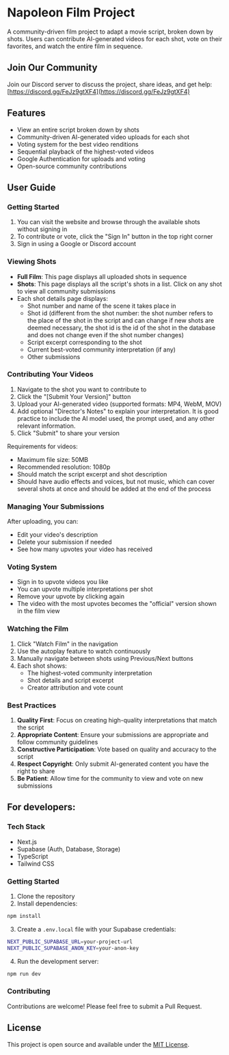 # Napoleon Film Project

A community-driven film project to adapt a movie script, broken down by shots. Users can contribute AI-generated videos for each shot, vote on their favorites, and watch the entire film in sequence.

## Join Our Community

Join our Discord server to discuss the project, share ideas, and get help: [https://discord.gg/FeJz9gtXF4](https://discord.gg/FeJz9gtXF4)

## Features

- View an entire script broken down by shots
- Community-driven AI-generated video uploads for each shot
- Voting system for the best video renditions
- Sequential playback of the highest-voted videos
- Google Authentication for uploads and voting
- Open-source community contributions

## User Guide

### Getting Started

1. You can visit the website and browse through the available shots without signing in
2. To contribute or vote, click the "Sign In" button in the top right corner
3. Sign in using a Google or Discord account

### Viewing Shots

- **Full Film**: This page displays all uploaded shots in sequence
- **Shots**: This page displays all the script's shots in a list. Click on any shot to view all community submissions
- Each shot details page displays:
  - Shot number and name of the scene it takes place in
  - Shot id (different from the shot number: the shot number refers to the place of the shot in the script and can change if new shots are deemed necessary, the shot id is the id of the shot in the database and does not change even if the shot number changes)
  - Script excerpt corresponding to the shot
  - Current best-voted community interpretation (if any)
  - Other submissions

### Contributing Your Videos

1. Navigate to the shot you want to contribute to
2. Click the "[Submit Your Version]" button
3. Upload your AI-generated video (supported formats: MP4, WebM, MOV)
4. Add optional "Director's Notes" to explain your interpretation. It is good practice to include the AI model used, the prompt used, and any other relevant information.
5. Click "Submit" to share your version

Requirements for videos:
- Maximum file size: 50MB
- Recommended resolution: 1080p
- Should match the script excerpt and shot description
- Should have audio effects and voices, but not music, which can cover several shots at once and should be added at the end of the process

### Managing Your Submissions

After uploading, you can:
- Edit your video's description
- Delete your submission if needed
- See how many upvotes your video has received

### Voting System

- Sign in to upvote videos you like
- You can upvote multiple interpretations per shot
- Remove your upvote by clicking again
- The video with the most upvotes becomes the "official" version shown in the film view

### Watching the Film

1. Click "Watch Film" in the navigation
2. Use the autoplay feature to watch continuously
3. Manually navigate between shots using Previous/Next buttons
4. Each shot shows:
   - The highest-voted community interpretation
   - Shot details and script excerpt
   - Creator attribution and vote count

### Best Practices

1. **Quality First**: Focus on creating high-quality interpretations that match the script
2. **Appropriate Content**: Ensure your submissions are appropriate and follow community guidelines
3. **Constructive Participation**: Vote based on quality and accuracy to the script
4. **Respect Copyright**: Only submit AI-generated content you have the right to share
5. **Be Patient**: Allow time for the community to view and vote on new submissions

## For developers:

### Tech Stack

- Next.js
- Supabase (Auth, Database, Storage)
- TypeScript
- Tailwind CSS

### Getting Started

1. Clone the repository
2. Install dependencies:
```bash
npm install
```

3. Create a `.env.local` file with your Supabase credentials:
```bash
NEXT_PUBLIC_SUPABASE_URL=your-project-url
NEXT_PUBLIC_SUPABASE_ANON_KEY=your-anon-key
```

4. Run the development server:
```bash
npm run dev
```

### Contributing

Contributions are welcome! Please feel free to submit a Pull Request.

## License

This project is open source and available under the [MIT License](LICENSE).
